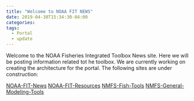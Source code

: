 ```yaml
---
title: "Welcome to NOAA FIT NEWS"
date: 2019-04-30T15:34:30-04:00
categories:
tags:
  - Portal
  - update
---
```


Welcome to the NOAA Fisheries Integrated Toolbox News site. Here we will be posting information related tot he toolbox. We are currently working on creating the architecture for the portal.  The following sites are under construction:

[NOAA-FIT-News](https://noaa-fisheries-integrated-tools.github.io/news)
[NOAA-FIT-Resources](https://noaa-fisheries-integrated-tools.github.io/resources)
[NMFS-Fish-Tools](https://nmfs-fish-tools.github.io)
[NMFS-General-Modeling-Tools](https://nmfs-general-modeling-tools.github.io/)

